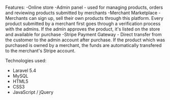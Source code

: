 Features:
-Online store
-Admin panel - used for managing products, orders and reviewing products submitted by merchants
-Merchant Marketplace - Merchants can sign up, sell their own products through this platform. Every product submitted by a merchant first
goes through a verification process with the admins. If the admin approves the product, it's listed on the store and available for purchase
-Stripe Payment Gateway - Direct transfer from the customer to the admin account after purchase. If the product which was purchased is owned by a merchant, the funds are automatically transfered to the merchant's Stripe account.

Technologies used:
- Laravel 5.4
- MySQL
- HTML5
- CSS3
- JavaScript / jQuery
